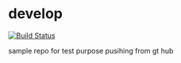# develop
[![Build Status](http://ec2-52-21-234-31.compute-1.amazonaws.com/buildStatus/icon?job=scm-challenge-pipeline)](http://ec2-52-21-234-31.compute-1.amazonaws.com/job/scm-challenge-pipeline/build?delay=0sec)

sample repo for test purpose
pusihing from gt hub
